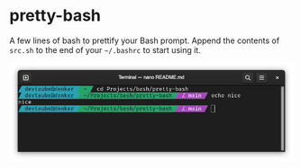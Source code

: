 
# pretty-bash

A few lines of bash to prettify your Bash prompt. Append the contents of `src.sh` to the end of your `~/.bashrc` to start using it.

![screenshot](screenshot.png)
